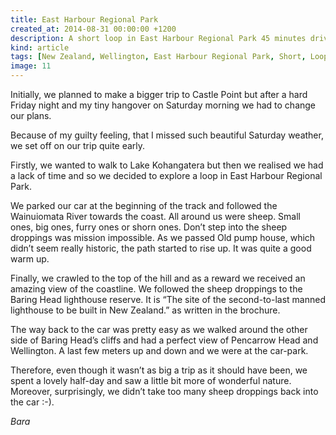 ```yaml
---
title: East Harbour Regional Park
created_at: 2014-08-31 00:00:00 +1200
description: A short loop in East Harbour Regional Park 45 minutes drive from Wellington.
kind: article
tags: [New Zealand, Wellington, East Harbour Regional Park, Short, Loop]
image: 11
---
```


Initially, we planned to make a bigger trip to Castle Point but after a hard Friday night and my tiny hangover on Saturday morning we had to change our plans.

Because of my guilty feeling, that I missed such beautiful Saturday weather, we set off on our trip quite early.

Firstly, we wanted to walk to Lake Kohangatera but then we realised we had a lack of time and so we decided to explore a loop in East Harbour Regional Park.

We parked our car at the beginning of the track and followed the Wainuiomata River towards the coast. All around us were sheep. Small ones, big ones, furry ones or shorn ones. Don’t step into the sheep droppings was mission impossible. As we passed Old pump house, which didn’t seem really historic, the path started to rise up. It was quite a good warm up.

Finally, we crawled to the top of the hill and as a reward we received an amazing view of the coastline. We followed the sheep droppings to the Baring Head lighthouse reserve. It is “The site of the second-to-last manned lighthouse to be built in New Zealand.” as written in the brochure.

The way back to the car was pretty easy as we walked around the other side of Baring Head’s cliffs and had a perfect view of Pencarrow Head and Wellington. A last few meters up and down and we were at the car-park.

Therefore, even though it wasn’t as big a trip as it should have been, we spent a lovely half-day and saw a little bit more of wonderful nature. Moreover, surprisingly, we didn’t take too many sheep droppings back into the car :-).

*Bara*
